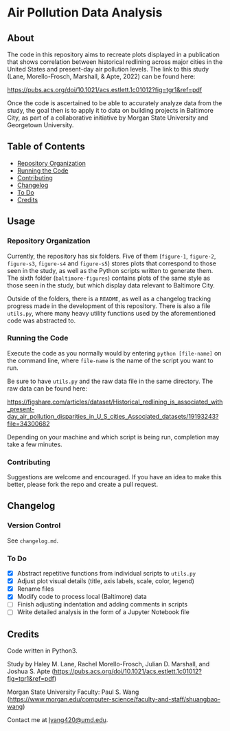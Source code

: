 # Air Pollution Data Analysis

## About

The code in this repository aims to recreate plots displayed in a publication
that shows correlation between historical redlining across major cities in the
United States and present-day air pollution levels. The link to this study
(Lane, Morello-Frosch, Marshall, & Apte, 2022) can be found here:

https://pubs.acs.org/doi/10.1021/acs.estlett.1c01012?fig=tgr1&ref=pdf

Once the code is ascertained to be able to accurately analyze data from the
study, the goal then is to apply it to data on building projects in Baltimore
City, as part of a collaborative initiative by Morgan State University and
Georgetown University.

## Table of Contents

- [Repository Organization](#repo-organization)
- [Running the Code](#execution)
- [Contributing](#contributing)
- [Changelog](#roadmap)
- [To Do](#to-do)
- [Credits](#credits)

## Usage

### Repository Organization

Currently, the repository has six folders. Five of them (`figure-1`,
`figure-2`, `figure-s3`, `figure-s4` and `figure-s5`) stores plots that
correspond to those seen in the study, as well as the Python scripts written to
generate them. The sixth folder (`baltimore-figures`) contains plots of the
same style as those seen in the study, but which display data relevant to
Baltimore City.

Outside of the folders, there is a `README`, as well as a changelog tracking
progress made in the development of this repository. There is also a file
`utils.py`, where many heavy utility functions used by the aforementioned code
was abstracted to.

### Running the Code

Execute the code as you normally would by entering `python [file-name]` on the
command line, where `file-name` is the name of the script you want to run.

Be sure to have `utils.py` and the raw data file in the same directory. The raw
data can be found here:

https://figshare.com/articles/dataset/Historical_redlining_is_associated_with_present-day_air_pollution_disparities_in_U_S_cities_Associated_datasets/19193243?file=34300682

Depending on your machine and which script is being run, completion may take
a few minutes.

### Contributing

Suggestions are welcome and encouraged. If you have an idea to make this
better, please fork the repo and create a pull request.

## Changelog

### Version Control

See `changelog.md`.

### To Do

- [x] Abstract repetitive functions from individual scripts to `utils.py`
- [x] Adjust plot visual details (title, axis labels, scale, color, legend)
- [x] Rename files
- [x] Modify code to process local (Baltimore) data
- [ ] Finish adjusting indentation and adding comments in scripts
- [ ] Write detailed analysis in the form of a Jupyter Notebook file

## Credits

Code written in Python3.

Study by Haley M. Lane, Rachel Morello-Frosch, Julian D. Marshall, and Joshua
S. Apte (https://pubs.acs.org/doi/10.1021/acs.estlett.1c01012?fig=tgr1&ref=pdf)

Morgan State University Faculty: Paul S. Wang
(https://www.morgan.edu/computer-science/faculty-and-staff/shuangbao-wang)

Contact me at
[lyang420@umd.edu](mailto:lyang420@umd.edu?subject=[GitHub]%20Air20%Pollution%20Data).

